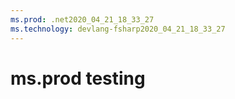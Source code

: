 ```yaml
---
ms.prod: .net2020_04_21_18_33_27
ms.technology: devlang-fsharp2020_04_21_18_33_27
---
```

 # ms.prod testing